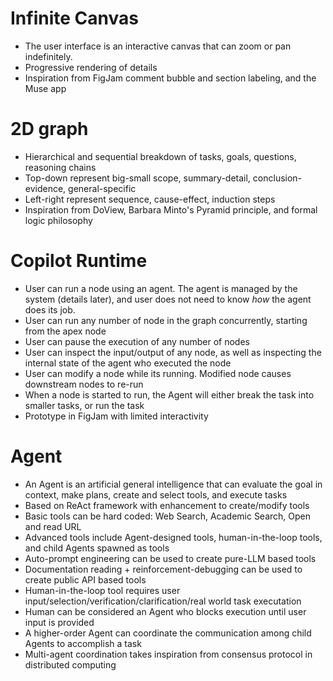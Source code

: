 # Infinite Canvas

- The user interface is an interactive canvas that can zoom or pan indefinitely.
- Progressive rendering of details
- Inspiration from FigJam comment bubble and section labeling, and the Muse app

# 2D graph

- Hierarchical and sequential breakdown of tasks, goals, questions, reasoning chains
- Top-down represent big-small scope, summary-detail, conclusion-evidence, general-specific
- Left-right represent sequence, cause-effect, induction steps
- Inspiration from DoView, Barbara Minto's Pyramid principle, and formal logic philosophy

# Copilot Runtime

- User can run a node using an agent. The agent is managed by the system (details later), and user does not need to know _how_ the agent does its job.
- User can run any number of node in the graph concurrently, starting from the apex node
- User can pause the execution of any number of nodes
- User can inspect the input/output of any node, as well as inspecting the internal state of the agent who executed the node
- User can modify a node while its running. Modified node causes downstream nodes to re-run
- When a node is started to run, the Agent will either break the task into smaller tasks, or run the task
- Prototype in FigJam with limited interactivity

# Agent

- An Agent is an artificial general intelligence that can evaluate the goal in context, make plans, create and select tools, and execute tasks
- Based on ReAct framework with enhancement to create/modify tools
- Basic tools can be hard coded: Web Search, Academic Search, Open and read URL
- Advanced tools include Agent-designed tools, human-in-the-loop tools, and child Agents spawned as tools
- Auto-prompt engineering can be used to create pure-LLM based tools
- Documentation reading + reinforcement-debugging can be used to create public API based tools
- Human-in-the-loop tool requires user input/selection/verification/clarification/real world task executation
- Human can be considered an Agent who blocks execution until user input is provided
- A higher-order Agent can coordinate the communication among child Agents to accomplish a task
- Multi-agent coordination takes inspiration from consensus protocol in distributed computing
